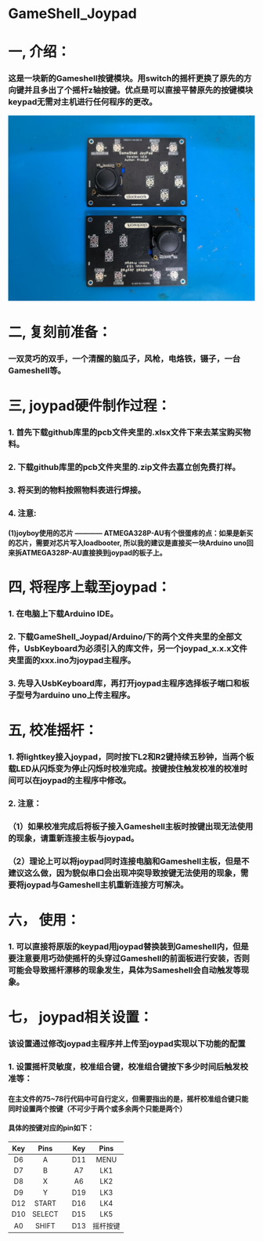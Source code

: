 # GameShell_Joypad
# 一, 介绍：
   ### 这是一块新的Gameshell按键模块。用switch的摇杆更换了原先的方向键并且多出了个摇杆z轴按键。优点是可以直接平替原先的按键模块keypad无需对主机进行任何程序的更改。
![image](https://github.com/gxk2000/GameShell_Joypad/blob/main/demo/IMG_20230116_065845.jpg)
# 二, 复刻前准备：
   ### 一双灵巧的双手，一个清醒的脑瓜子，风枪，电烙铁，镊子，一台Gameshell等。

# 三, joypad硬件制作过程：
   ### 1. 首先下载github库里的pcb文件夹里的.xlsx文件下来去某宝购买物料。
   ### 2. 下载github库里的pcb文件夹里的.zip文件去嘉立创免费打样。
   ### 3. 将买到的物料按照物料表进行焊接。
   ### 4. 注意:
   #### (1)joyboy使用的芯片 ———— ATMEGA328P-AU有个很蛋疼的点：如果是新买的芯片，需要对芯片写入loadbooter, 所以我的建议是直接买一块Arduino uno回来拆ATMEGA328P-AU直接换到joypad的板子上。
    
# 四, 将程序上载至joypad：
   ### 1. 在电脑上下载Arduino IDE。
   ### 2. 下载GameShell_Joypad/Arduino/下的两个文件夹里的全部文件，UsbKeyboard为必须引入的库文件，另一个joypad_x.x.x文件夹里面的xxx.ino为joypad主程序。
   ### 3. 先导入UsbKeyboard库，再打开joypad主程序选择板子端口和板子型号为arduino uno上传主程序。
    
# 五, 校准摇杆：
   ### 1. 将lightkey接入joypad，同时按下L2和R2键持续五秒钟，当两个板载LED从闪烁变为停止闪烁时校准完成。按键按住触发校准的校准时间可以在joypad的主程序中修改。
   ### 2. 注意：
   ###    （1）如果校准完成后将板子接入Gameshell主板时按键出现无法使用的现象，请重新连接主板与joypad。
   ###    （2）理论上可以将joypad同时连接电脑和Gameshell主板，但是不建议这么做，因为貌似串口会出现冲突导致按键无法使用的现象，需要将joypad与Gameshell主机重新连接方可解决。

# 六， 使用：
   ### 1. 可以直接将原版的keypad用joypad替换装到Gameshell内，但是要注意要用巧劲使摇杆的头穿过Gameshell的前面板进行安装，否则可能会导致摇杆漂移的现象发生，具体为Sameshell会自动触发等现象。
   
# 七， joypad相关设置：
  ### 该设置通过修改joypad主程序并上传至joypad实现以下功能的配置
  ### 1. 设置摇杆灵敏度，校准组合键，校准组合键按下多少时间后触发校准等：
  #### 在主文件的75~78行代码中可自行定义，但需要指出的是，摇杆校准组合键只能同时设置两个按键（不可少于两个或多余两个只能是两个）
  #### 具体的按键对应的pin如下：
  |     Key    |      Pins     |            |     Key     |      Pins     |
  |:----------:|:-------------:|:----------:|:-----------:|:-------------:|
  |     D6     |       A       |            |     D11     |      MENU     |
  |     D7     |       B       |            |     A7      |      LK1      |
  |     D8     |       X       |            |     A6      |    LK2        |
  |     D9     |       Y       |            |     D19     |     LK3       |
  |     D12    |     START     |            |     D16     |     LK4       |
  |     D10    |     SELECT    |            |     D15     |      LK5      |
  |     A0     |     SHIFT     |            |     D13     |    摇杆按键   |
  
